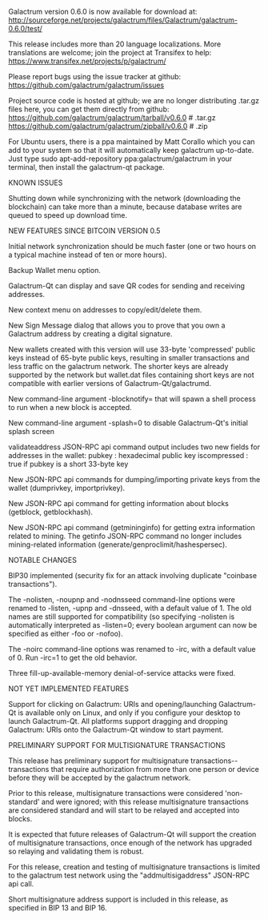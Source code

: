 Galactrum version 0.6.0 is now available for download at:
http://sourceforge.net/projects/galactrum/files/Galactrum/galactrum-0.6.0/test/

This release includes more than 20 language localizations.
More translations are welcome; join the
project at Transifex to help:
https://www.transifex.net/projects/p/galactrum/

Please report bugs using the issue tracker at github:
https://github.com/galactrum/galactrum/issues

Project source code is hosted at github; we are no longer
distributing .tar.gz files here, you can get them
directly from github:
https://github.com/galactrum/galactrum/tarball/v0.6.0  # .tar.gz
https://github.com/galactrum/galactrum/zipball/v0.6.0  # .zip

For Ubuntu users, there is a ppa maintained by Matt Corallo which
you can add to your system so that it will automatically keep
galactrum up-to-date.  Just type
sudo apt-add-repository ppa:galactrum/galactrum
in your terminal, then install the galactrum-qt package.


KNOWN ISSUES

Shutting down while synchronizing with the network
(downloading the blockchain) can take more than a minute,
because database writes are queued to speed up download
time.


NEW FEATURES SINCE BITCOIN VERSION 0.5

Initial network synchronization should be much faster
(one or two hours on a typical machine instead of ten or more
hours).

Backup Wallet menu option.

Galactrum-Qt can display and save QR codes for sending
and receiving addresses.

New context menu on addresses to copy/edit/delete them.

New Sign Message dialog that allows you to prove that you
own a Galactrum address by creating a digital
signature.

New wallets created with this version will
use 33-byte 'compressed' public keys instead of
65-byte public keys, resulting in smaller
transactions and less traffic on the galactrum
network. The shorter keys are already supported
by the network but wallet.dat files containing
short keys are not compatible with earlier
versions of Galactrum-Qt/galactrumd.

New command-line argument -blocknotify=<command>
that will spawn a shell process to run <command>
when a new block is accepted.

New command-line argument -splash=0 to disable
Galactrum-Qt's initial splash screen

validateaddress JSON-RPC api command output includes
two new fields for addresses in the wallet:
pubkey : hexadecimal public key
iscompressed : true if pubkey is a short 33-byte key

New JSON-RPC api commands for dumping/importing
private keys from the wallet (dumprivkey, importprivkey).

New JSON-RPC api command for getting information about
blocks (getblock, getblockhash).

New JSON-RPC api command (getmininginfo) for getting
extra information related to mining. The getinfo
JSON-RPC command no longer includes mining-related
information (generate/genproclimit/hashespersec).



NOTABLE CHANGES

BIP30 implemented (security fix for an attack involving
duplicate "coinbase transactions").

The -nolisten, -noupnp and -nodnsseed command-line
options were renamed to -listen, -upnp and -dnsseed,
with a default value of 1. The old names are still
supported for compatibility (so specifying -nolisten
is automatically interpreted as -listen=0; every
boolean argument can now be specified as either
-foo or -nofoo).

The -noirc command-line options was renamed to
-irc, with a default value of 0. Run -irc=1 to
get the old behavior.

Three fill-up-available-memory denial-of-service
attacks were fixed.


NOT YET IMPLEMENTED FEATURES

Support for clicking on Galactrum: URIs and
opening/launching Galactrum-Qt is available only on Linux,
and only if you configure your desktop to launch
Galactrum-Qt. All platforms support dragging and dropping
Galactrum: URIs onto the Galactrum-Qt window to start
payment.


PRELIMINARY SUPPORT FOR MULTISIGNATURE TRANSACTIONS

This release has preliminary support for multisignature
transactions-- transactions that require authorization
from more than one person or device before they
will be accepted by the galactrum network.

Prior to this release, multisignature transactions
were considered 'non-standard' and were ignored;
with this release multisignature transactions are
considered standard and will start to be relayed
and accepted into blocks.

It is expected that future releases of Galactrum-Qt
will support the creation of multisignature transactions,
once enough of the network has upgraded so relaying
and validating them is robust.

For this release, creation and testing of multisignature
transactions is limited to the galactrum test network using
the "addmultisigaddress" JSON-RPC api call.

Short multisignature address support is included in this
release, as specified in BIP 13 and BIP 16.
